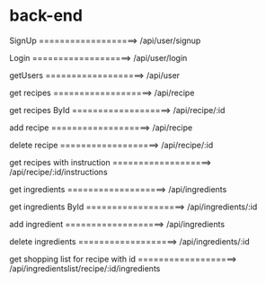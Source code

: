 # back-end


SignUp ===================> /api/user/signup

Login ===================> /api/user/login

getUsers ===================> /api/user

get recipes ===================> /api/recipe

get recipes ById ===================> /api/recipe/:id

add recipe ===================> /api/recipe

delete recipe ===================> /api/recipe/:id

get recipes with instruction ===================> /api/recipe/:id/instructions

get ingredients ===================> /api/ingredients

get ingredients ById ===================> /api/ingredients/:id

add ingredient ===================> /api/ingredients

delete ingredients ===================> /api/ingredients/:id

get shopping list for recipe with id ===================> /api/ingredientslist/recipe/:id/ingredients

